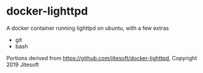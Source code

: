# docker-lighttpd

A docker container running lighttpd on ubuntu, with a few extras

- git
- bash

Portions derived from https://github.com/jitesoft/docker-lighttpd, Copyright 2019 Jitesoft
